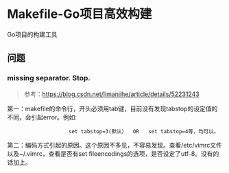 # Makefile-Go项目高效构建

Go项目的构建工具





## 问题

### missing separator.  Stop.

> 参考：https://blog.csdn.net/limanjihe/article/details/52231243

第一：makefile的命令行，开头必须用tab键，目前没有发现tabstop的设定值的不同，会引起error。例如:

                        set tabstop=3(默认）  OR   set tabstop=4等，均可以。

第二：编码方式引起的原因。这个原因不多见，不容易发现。查看/etc/vimrc文件以及~/.vimrc，查看是否有set fileencodings的选项，是否设定了utf-8。没有的话加上。


